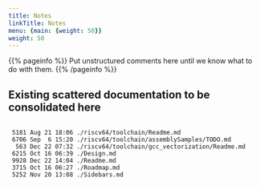 ```yaml
---
title: Notes
linkTitle: Notes
menu: {main: {weight: 50}}
weight: 50
---
```


{{% pageinfo %}}
Put unstructured comments here until we know what to do with them.
{{% /pageinfo %}}

## Existing scattered documentation to be consolidated here

```text

 5181 Aug 21 18:06 ./riscv64/toolchain/Readme.md
 6706 Sep  6 15:20 ./riscv64/toolchain/assemblySamples/TODO.md
  563 Dec 22 07:32 ./riscv64/toolchain/gcc_vectorization/Readme.md
 6215 Oct 16 06:39 ./Design.md
 9928 Dec 22 14:04 ./Readme.md
 3715 Oct 16 06:27 ./Roadmap.md
 5252 Nov 20 13:08 ./Sidebars.md

```
